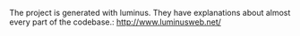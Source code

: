 
The project is generated with luminus. They have explanations about almost every part of the codebase.: http://www.luminusweb.net/